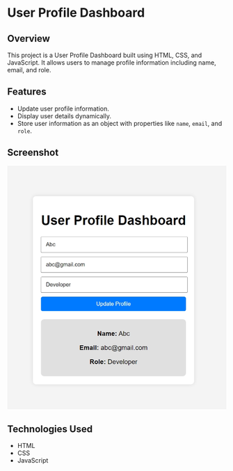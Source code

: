 # User Profile Dashboard

## Overview
This project is a User Profile Dashboard built using HTML, CSS, and JavaScript. It allows users to manage profile information including name, email, and role.

## Features
- Update user profile information.
- Display user details dynamically.
- Store user information as an object with properties like `name`, `email`, and `role`.

## Screenshot
![Screenshot](Image.jpeg)

## Technologies Used
- HTML
- CSS
- JavaScript

